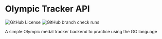 # Olympic Tracker API
![GitHub License](https://img.shields.io/github/license/foreverthinking/olympic-tracker-api)
![GitHub branch check runs](https://img.shields.io/github/check-runs/foreverthinking/olympic-tracker-api/main)

A simple Olympic medal tracker backend to practice using the GO language
